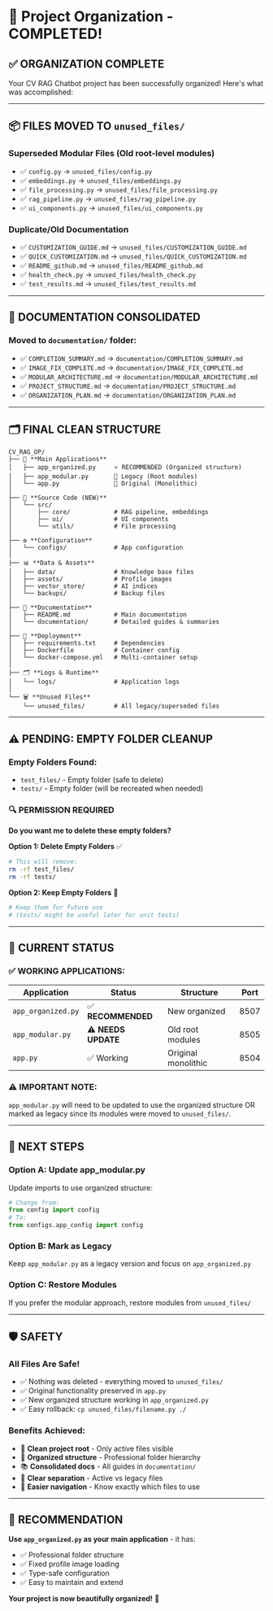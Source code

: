 # 🎉 Project Organization - COMPLETED!

## ✅ **ORGANIZATION COMPLETE**

Your CV RAG Chatbot project has been successfully organized! Here's what was accomplished:

---

## 📦 **FILES MOVED TO `unused_files/`**

### **Superseded Modular Files** (Old root-level modules)
- ✅ `config.py` → `unused_files/config.py`
- ✅ `embeddings.py` → `unused_files/embeddings.py`  
- ✅ `file_processing.py` → `unused_files/file_processing.py`
- ✅ `rag_pipeline.py` → `unused_files/rag_pipeline.py`
- ✅ `ui_components.py` → `unused_files/ui_components.py`

### **Duplicate/Old Documentation**
- ✅ `CUSTOMIZATION_GUIDE.md` → `unused_files/CUSTOMIZATION_GUIDE.md`
- ✅ `QUICK_CUSTOMIZATION.md` → `unused_files/QUICK_CUSTOMIZATION.md`
- ✅ `README_github.md` → `unused_files/README_github.md`
- ✅ `health_check.py` → `unused_files/health_check.py`
- ✅ `test_results.md` → `unused_files/test_results.md`

---

## 📂 **DOCUMENTATION CONSOLIDATED**

### **Moved to `documentation/` folder:**
- ✅ `COMPLETION_SUMMARY.md` → `documentation/COMPLETION_SUMMARY.md`
- ✅ `IMAGE_FIX_COMPLETE.md` → `documentation/IMAGE_FIX_COMPLETE.md`
- ✅ `MODULAR_ARCHITECTURE.md` → `documentation/MODULAR_ARCHITECTURE.md`
- ✅ `PROJECT_STRUCTURE.md` → `documentation/PROJECT_STRUCTURE.md`
- ✅ `ORGANIZATION_PLAN.md` → `documentation/ORGANIZATION_PLAN.md`

---

## 🗂️ **FINAL CLEAN STRUCTURE**

```
CV_RAG_OP/
├── 📱 **Main Applications**
│   ├── app_organized.py     ⭐ RECOMMENDED (Organized structure)
│   ├── app_modular.py       📜 Legacy (Root modules)  
│   └── app.py               📜 Original (Monolithic)
│
├── 📂 **Source Code (NEW)**
│   └── src/
│       ├── core/            # RAG pipeline, embeddings
│       ├── ui/              # UI components  
│       └── utils/           # File processing
│
├── ⚙️ **Configuration**
│   └── configs/             # App configuration
│
├── 📊 **Data & Assets**
│   ├── data/                # Knowledge base files
│   ├── assets/              # Profile images
│   ├── vector_store/        # AI indices
│   └── backups/             # Backup files
│
├── 📝 **Documentation**
│   ├── README.md            # Main documentation
│   └── documentation/       # Detailed guides & summaries
│
├── 🚀 **Deployment**
│   ├── requirements.txt     # Dependencies
│   ├── Dockerfile           # Container config
│   └── docker-compose.yml   # Multi-container setup
│
├── 🗂️ **Logs & Runtime**
│   └── logs/                # Application logs
│
└── 🗑️ **Unused Files**
    └── unused_files/        # All legacy/superseded files
```

---

## ⚠️ **PENDING: EMPTY FOLDER CLEANUP**

### **Empty Folders Found:**
- `test_files/` - Empty folder (safe to delete)
- `tests/` - Empty folder (will be recreated when needed)

### **🔍 PERMISSION REQUIRED**

**Do you want me to delete these empty folders?**

**Option 1: Delete Empty Folders** ✅
```bash
# This will remove:
rm -rf test_files/
rm -rf tests/
```

**Option 2: Keep Empty Folders** 📁
```bash
# Keep them for future use
# (tests/ might be useful later for unit tests)
```

---

## 🎯 **CURRENT STATUS**

### **✅ WORKING APPLICATIONS:**

| Application | Status | Structure | Port |
|-------------|--------|-----------|------|
| `app_organized.py` | ✅ **RECOMMENDED** | New organized | 8507 |
| `app_modular.py` | ⚠️ **NEEDS UPDATE** | Old root modules | 8505 |
| `app.py` | ✅ Working | Original monolithic | 8504 |

### **⚠️ IMPORTANT NOTE:**
`app_modular.py` will need to be updated to use the organized structure OR marked as legacy since its modules were moved to `unused_files/`.

---

## 🔄 **NEXT STEPS**

### **Option A: Update app_modular.py**
Update imports to use organized structure:
```python
# Change from:
from config import config
# To:
from configs.app_config import config
```

### **Option B: Mark as Legacy**
Keep `app_modular.py` as a legacy version and focus on `app_organized.py`

### **Option C: Restore Modules**
If you prefer the modular approach, restore modules from `unused_files/`

---

## 🛡️ **SAFETY**

### **All Files Are Safe!**
- ✅ Nothing was deleted - everything moved to `unused_files/`
- ✅ Original functionality preserved in `app.py`
- ✅ New organized structure working in `app_organized.py`
- ✅ Easy rollback: `cp unused_files/filename.py ./`

### **Benefits Achieved:**
- 🧹 **Clean project root** - Only active files visible
- 📁 **Organized structure** - Professional folder hierarchy  
- 📚 **Consolidated docs** - All guides in `documentation/`
- 🔄 **Clear separation** - Active vs legacy files
- 🎯 **Easier navigation** - Know exactly which files to use

---

## 🚀 **RECOMMENDATION**

**Use `app_organized.py` as your main application** - it has:
- ✅ Professional folder structure
- ✅ Fixed profile image loading  
- ✅ Type-safe configuration
- ✅ Easy to maintain and extend

**Your project is now beautifully organized!** 🎊
